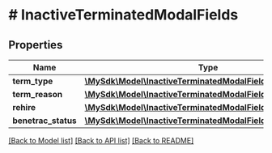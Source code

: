 # # InactiveTerminatedModalFields

## Properties

Name | Type | Description | Notes
------------ | ------------- | ------------- | -------------
**term_type** | [**\MySdk\Model\InactiveTerminatedModalFieldsTermType**](InactiveTerminatedModalFieldsTermType.md) |  | [optional]
**term_reason** | [**\MySdk\Model\InactiveTerminatedModalFieldsTermReason**](InactiveTerminatedModalFieldsTermReason.md) |  | [optional]
**rehire** | [**\MySdk\Model\InactiveTerminatedModalFieldsRehire**](InactiveTerminatedModalFieldsRehire.md) |  | [optional]
**benetrac_status** | [**\MySdk\Model\InactiveTerminatedModalFieldsBenetracStatus**](InactiveTerminatedModalFieldsBenetracStatus.md) |  | [optional]

[[Back to Model list]](../../README.md#models) [[Back to API list]](../../README.md#endpoints) [[Back to README]](../../README.md)

